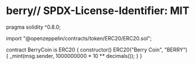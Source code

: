 # berry// SPDX-License-Identifier: MIT
pragma solidity ^0.8.0;

import "@openzeppelin/contracts/token/ERC20/ERC20.sol";

contract BerryCoin is ERC20 {
    constructor() ERC20("Berry Coin", "BERRY") {
        _mint(msg.sender, 1000000000 * 10 ** decimals());
    }
}
